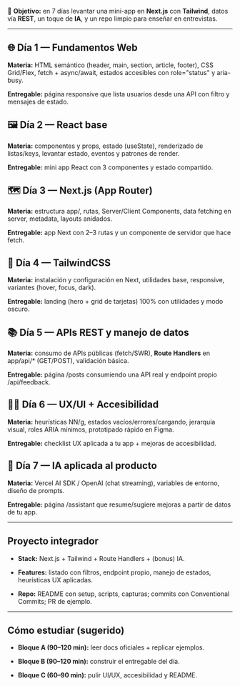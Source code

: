 
🎯 **Objetivo:** en 7 días levantar una mini-app en **Next.js** con **Tailwind**, datos vía **REST**, un toque de **IA**, y un repo limpio para enseñar en entrevistas.

---

## 🌐 **Día 1 — Fundamentos Web**

**Materia:** HTML semántico (header, main, section, article, footer), CSS Grid/Flex, fetch + async/await, estados accesibles con role="status" y aria-busy.

**Entregable:** página responsive que lista usuarios desde una API con filtro y mensajes de estado.
  

## 🖼️ **Día 2 — React base**

**Materia:** componentes y props, estado (useState), renderizado de listas/keys, levantar estado, eventos y patrones de render.

**Entregable:** mini app React con 3 componentes y estado compartido.


## 🗺️ **Día 3 — Next.js (App Router)**

**Materia:** estructura app/, rutas, Server/Client Components, data fetching en server, metadata, layouts anidados.

**Entregable:** app Next con 2–3 rutas y un componente de servidor que hace fetch.


## 💅 **Día 4 — TailwindCSS**

**Materia:** instalación y configuración en Next, utilidades base, responsive, variantes (hover, focus, dark).

**Entregable:** landing (hero + grid de tarjetas) 100% con utilidades y modo oscuro.


## 📚 **Día 5 — APIs REST y manejo de datos**

**Materia:** consumo de APIs públicas (fetch/SWR), **Route Handlers** en app/api/* (GET/POST), validación básica.

**Entregable:** página /posts consumiendo una API real y endpoint propio /api/feedback.


## 👩‍💻 **Día 6 — UX/UI + Accesibilidad**

**Materia:** heurísticas NN/g, estados vacíos/errores/cargando, jerarquía visual, roles ARIA mínimos, prototipado rápido en Figma.

**Entregable:** checklist UX aplicada a tu app + mejoras de accesibilidad.


## 🤖 **Día 7 — IA aplicada al producto**

**Materia:** Vercel AI SDK / OpenAI (chat streaming), variables de entorno, diseño de prompts.

**Entregable:** página /assistant que resume/sugiere mejoras a partir de datos de tu app.

---

## **Proyecto integrador**

- **Stack:** Next.js + Tailwind + Route Handlers + (bonus) IA.
    
- **Features:** listado con filtros, endpoint propio, manejo de estados, heurísticas UX aplicadas.
    
- **Repo:** README con setup, scripts, capturas; commits con Conventional Commits; PR de ejemplo.

---

## **Cómo estudiar (sugerido)**

- **Bloque A (90–120 min):** leer docs oficiales + replicar ejemplos.
    
- **Bloque B (90–120 min):** construir el entregable del día.
    
- **Bloque C (60–90 min):** pulir UI/UX, accesibilidad y README.
